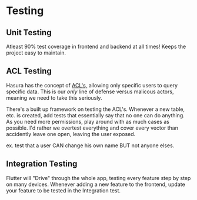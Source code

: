 # Testing

## Unit Testing
Atleast 90% test coverage in frontend and backend at all times! Keeps the project easy to maintain.

## ACL Testing
Hasura has the concept of [ACL's,](https://hasura.io/blog/tagged/acl/) allowing only specific users to query specific data. This is our _only_ line of defense versus malicous actors, meaning we need to take this seriously.

There's a built up framework on testing the ACL's. Whenever a new table, etc. is created, add tests that essentially say that no one can do anything. As you need more permissions, play around with as much cases as possible. I'd rather we overtest everything and cover every vector than accidently leave one open, leaving the user exposed.

ex. test that a user CAN change his own name BUT not anyone elses.

## Integration Testing
Flutter will "Drive" through the whole app, testing every feature step by step on many devices. Whenever adding a new feature to the frontend, update your feature to be tested in the Integration test.